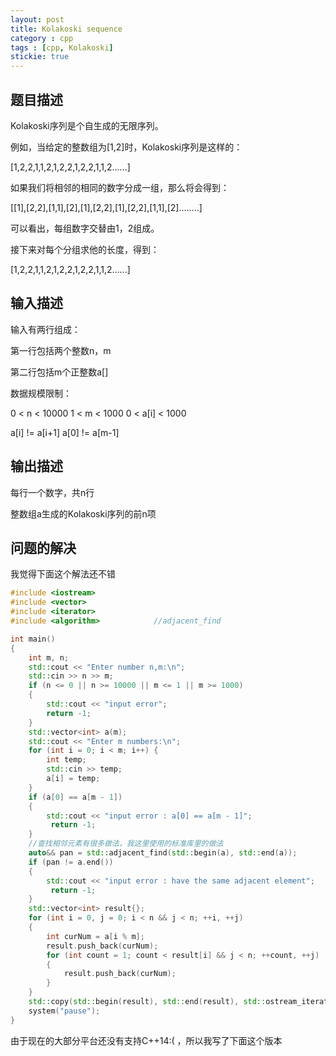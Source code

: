 ```yaml
---
layout: post
title: Kolakoski sequence 
category : cpp
tags : [cpp, Kolakoski]
stickie: true
---
```


题目描述
---

Kolakoski序列是个自生成的无限序列。

例如，当给定的整数组为[1,2]时，Kolakoski序列是这样的：

[1,2,2,1,1,2,1,2,2,1,2,2,1,1,2......]

如果我们将相邻的相同的数字分成一组，那么将会得到：

[[1],[2,2],[1,1],[2],[1],[2,2],[1],[2,2],[1,1],[2]........]

可以看出，每组数字交替由1，2组成。

接下来对每个分组求他的长度，得到：

[1,2,2,1,1,2,1,2,2,1,2,2,1,1,2......]

输入描述
---

输入有两行组成：

第一行包括两个整数n，m

第二行包括m个正整数a[]

数据规模限制：

0 < n < 10000    1 < m < 1000    0 < a[i] < 1000

a[i] != a[i+1]     a[0] != a[m-1]

输出描述
---

每行一个数字，共n行

整数组a生成的Kolakoski序列的前n项

问题的解决
---

我觉得下面这个解法还不错

```c++
#include <iostream>
#include <vector>
#include <iterator>
#include <algorithm>			//adjacent_find

int main()
{
	int m, n;
	std::cout << "Enter number n,m:\n";
	std::cin >> n >> m;
	if (n <= 0 || n >= 10000 || m <= 1 || m >= 1000)
	{
		std::cout << "input error";
		return -1;
	}
	std::vector<int> a(m);
	std::cout << "Enter m numbers:\n";
	for (int i = 0; i < m; i++) {
		int temp;
		std::cin >> temp;
		a[i] = temp;
	}
	if (a[0] == a[m - 1])
	{
		std::cout << "input error : a[0] == a[m - 1]";
         return -1;
	}
	//查找相邻元素有很多做法，我这里使用的标准库里的做法
	auto&& pan = std::adjacent_find(std::begin(a), std::end(a));
	if (pan != a.end())
	{
		std::cout << "input error : have the same adjacent element";
         return -1;
	}
	std::vector<int> result{};
	for (int i = 0, j = 0; i < n && j < n; ++i, ++j)
	{
		int curNum = a[i % m];
		result.push_back(curNum);
		for (int count = 1; count < result[i] && j < n; ++count, ++j)
		{
			result.push_back(curNum);
		}		
	}
	std::copy(std::begin(result), std::end(result), std::ostream_iterator<int>(std::cout, "\n"));
	system("pause");
}
```
由于现在的大部分平台还没有支持C++14:( ，所以我写了下面这个版本